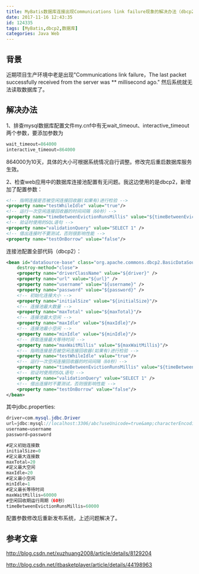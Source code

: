 ```yaml
---
title: MyBatis数据库连接出现Communications link failure现象的解决办法（dbcp2连接池）
date: 2017-11-16 12:43:35
id: 124335
tags: [MyBatis,dbcp2,数据库]
categories: Java Web
---
```

## 背景 ##
近期项目生产环境中老是出现"Communications link failure，The last packet successfully received from the server was ** millisecond ago."
然后系统就无法读取数据库了。

解决办法
----

1、排查mysql数据库配置文件my.cnf中有无wait_timeout、interactive_timeout两个参数，要添加参数为

``` java
wait_timeout=864000
interactive_timeout=864000
```
864000为10天，具体的大小可根据系统情况自行调整。修改完后重启数据库服务生效。

2、检查web应用中的数据库连接池配置有无问题。我这边使用的是dbcp2，新增加了配置参数：

``` xml
<!-- 指明连接是否被空闲连接回收器(如果有)进行检验 -->
<property name="testWhileIdle" value="true"/>
<!-- 运行一次空闲连接回收器的时间间隔（60秒）-->
<property name="timeBetweenEvictionRunsMillis" value="${timeBetweenEvictionRunsMillis}"/>
<!-- 验证时使用的SQL语句 -->
<property name="validationQuery" value="SELECT 1" />
<!-- 借出连接时不要测试，否则很影响性能 -->
<property name="testOnBorrow" value="false"/>
```
连接池配置全部代码（dbcp2）：

``` xml
<bean id="dataSource-base" class="org.apache.commons.dbcp2.BasicDataSource"
	destroy-method="close">
	<property name="driverClassName" value="${driver}" />
	<property name="url" value="${url}" />
	<property name="username" value="${username}" />
	<property name="password" value="${password}" />
	<!-- 初始化连接大小 -->
	<property name="initialSize" value="${initialSize}"/>
	<!-- 连接池最大数量 -->
	<property name="maxTotal" value="${maxTotal}"/>
	<!-- 连接池最大空闲 -->
	<property name="maxIdle" value="${maxIdle}"/>
	<!-- 连接池最小空闲 -->
	<property name="minIdle" value="${minIdle}"/>
	<!-- 获取连接最大等待时间 -->
	<property name="maxWaitMillis" value="${maxWaitMillis}"/>
	<!-- 指明连接是否被空闲连接回收器(如果有)进行检验 -->
	<property name="testWhileIdle" value="true"/>
	<!-- 运行一次空闲连接回收器的时间间隔（60秒）-->
	<property name="timeBetweenEvictionRunsMillis" value="${timeBetweenEvictionRunsMillis}"/>
	<!-- 验证时使用的SQL语句 -->
	<property name="validationQuery" value="SELECT 1" />
	<!-- 借出连接时不要测试，否则很影响性能 -->
   	<property name="testOnBorrow" value="false"/>
</bean>
```
其中jdbc.properties:

``` java
driver=com.mysql.jdbc.Driver
url=jdbc:mysql://localhost:3306/abc?useUnicode=true&amp;characterEncoding=utf8&amp;autoReconnect=true
username=username
password=password

#定义初始连接数  
initialSize=0
#定义最大连接数  
maxTotal=20
#定义最大空闲  
maxIdle=20
#定义最小空闲  
minIdle=1
#定义最长等待时间  
maxWaitMillis=60000
#空闲回收期运行周期（60秒）
timeBetweenEvictionRunsMillis=60000
```
配置参数修改后重新发布系统，上述问题解决了。

参考文章
----

http://blog.csdn.net/xuzhuang2008/article/details/8129204

http://blog.csdn.net/itbasketplayer/article/details/44198963
